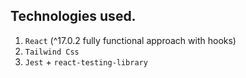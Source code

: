 ## Technologies used.

1. `React` (^17.0.2 fully functional approach with hooks)
2. `Tailwind Css`
3. `Jest` + `react-testing-library`
